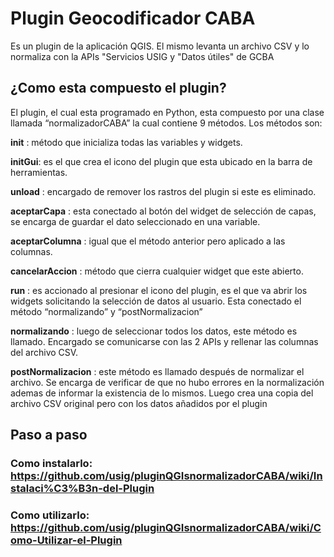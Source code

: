 # Plugin Geocodificador CABA
Es un plugin de la aplicación QGIS. El mismo levanta un archivo CSV y lo normaliza con la APIs "Servicios USIG y "Datos útiles" de GCBA

## ¿Como esta compuesto el plugin?

El plugin, el cual esta programado en Python, esta compuesto por una clase llamada “normalizadorCABA” la cual contiene 9 métodos. Los métodos son:

__init__ : método que inicializa todas las variables y widgets.

__initGui__: es el que crea el icono del plugin que esta ubicado en la barra de herramientas.

__unload__ : encargado de remover los rastros del plugin si este es eliminado.

__aceptarCapa__ : esta conectado al botón del widget de selección de capas, se encarga de guardar el dato seleccionado en una variable.

__aceptarColumna__ : igual que el método anterior pero aplicado a las columnas.

__cancelarAccion__ : método que cierra cualquier widget que este abierto.

__run__ : es accionado al presionar el icono del plugin, es el que va abrir los widgets solicitando la selección de datos al usuario. Esta conectado el método “normalizando” y “postNormalizacion”

__normalizando__ : luego de seleccionar todos los datos, este método es llamado. Encargado se comunicarse con las 2 APIs y rellenar las columnas del archivo CSV.

__postNormalizacion__ : este método es llamado después de normalizar el archivo. Se encarga de verificar de que no hubo errores en la normalización ademas de informar la existencia de lo mismos. Luego crea una copia del archivo CSV original pero con los datos añadidos por el plugin

## Paso a paso

### Como instalarlo: https://github.com/usig/pluginQGIsnormalizadorCABA/wiki/Instalaci%C3%B3n-del-Plugin

### Como utilizarlo: https://github.com/usig/pluginQGIsnormalizadorCABA/wiki/Como-Utilizar-el-Plugin
